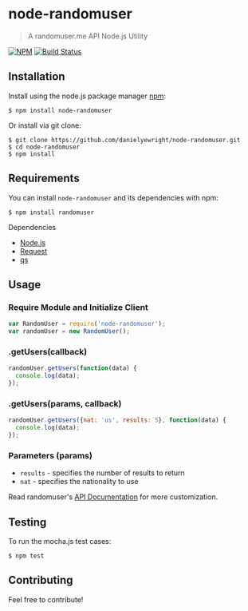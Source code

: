 # node-randomuser

> A randomuser.me API Node.js Utility

[![NPM](https://nodei.co/npm/node-randomuser.png?mini=true)](https://nodei.co/npm/node-randomuser/)
[![Build Status](https://travis-ci.org/danielyewright/node-randomuser.svg?branch=master)](https://travis-ci.org/danielyewright/node-randomuser)

## Installation

Install using the node.js package manager [npm](http://npmjs.org/):

```shell
$ npm install node-randomuser
```
    
Or install via git clone:

```shell
$ git clone https://github.com/danielyewright/node-randomuser.git
$ cd node-randomuser
$ npm install
```

## Requirements

You can install `node-randomuser` and its dependencies with npm: 

```shell  
$ npm install randomuser
```

Dependencies

* [Node.js](http://nodejs.org/)
* [Request](https://github.com/mikeal/request)
* [qs](https://github.com/visionmedia/node-querystring)

## Usage

### Require Module and Initialize Client

```javascript
var RandomUser = require('node-randomuser');
var randomUser = new RandomUser();
```

### .getUsers(callback)

```javascript
randomUser.getUsers(function(data) {
  console.log(data);
});
```

### .getUsers(params, callback)

```javascript
randomUser.getUsers({nat: 'us', results: 5}, function(data) {
  console.log(data);
});
```

### Parameters (params)

* `results` - specifies the number of results to return
* `nat` - specifies the nationality to use

Read randomuser's [API Documentation](https://randomuser.me/documentation) for more customization.

## Testing

To run the mocha.js test cases:

```shell
$ npm test
```

## Contributing

Feel free to contribute!